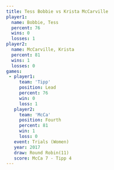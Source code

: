```yaml
---
title: Tess Bobbie vs Krista McCarville
player1:                  
  name: Bobbie, Tess      
  percent: 76             
  wins: 0                 
  losses: 1               
player2:                  
  name: McCarville, Krista
  percent: 81             
  wins: 1                 
  losses: 0               
games:
 - player1:        
     team: 'Tipp'  
     position: Lead
     percent: 76   
     win: 0        
     loss: 1       
   player2:          
     team: 'McCa'    
     position: Fourth
     percent: 81     
     win: 1          
     loss: 0         
   event: Trials (Women) 
   year: 2017            
   draw: Round Robin(11) 
   score: McCa 7 - Tipp 4
---
```

